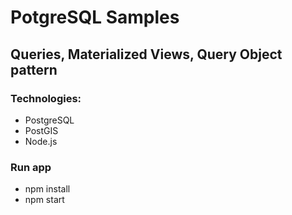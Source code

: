 # PotgreSQL Samples
## Queries, Materialized Views, Query Object pattern

### Technologies:
- PostgreSQL
- PostGIS
- Node.js

### Run app
- npm install
- npm start
